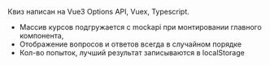 Квиз написан на Vue3 Options API, Vuex, Typescript.
- Массив курсов подгружается c mockapi при монтировании главного компонента,
- Отображение вопросов и ответов всегда в случайном порядке
- Кол-во попыток, лучший результат записываются в localStorage

